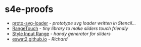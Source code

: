 # s4e-proofs

- [proto-svg-loader][proto-svg-loader] - _prototype svg loader written in Stencil..._
- [RangeTouch][range-touch] - _tiny library to make sliders touch friendly_
- [Style Input Range][css-portal] - _handy generator for sliders_
- [eswat2.github.io][eswat2-io] - _Richard_







[proto-svg-loader]: https://www.npmjs.com/package/proto-svg-loader-wc
[range-touch]: https://rangetouch.com/
[css-portal]: https://www.cssportal.com/style-input-range/
[eswat2-io]: https://eswat2.github.io